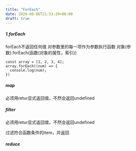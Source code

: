 ```yaml
---
title: "ForEach"
date: 2020-08-06T21:53:29+08:00
draft: true
---
```


##### 1.forEach

forEach不返回任何值
对参数里的每一项作为参数执行函数
对象(参数).forEach(函数(对象的属性，索引))
```
const array = [1, 2, 3, 4];
array.forEach((num) => {
  console.log(num);
})
```

##### map
必须用retur显式返回值，不然会返回undefined

##### filter
必须用retur显式返回值，不然会返回undefined

过滤符合函数条件的item，并返回
##### reduce
